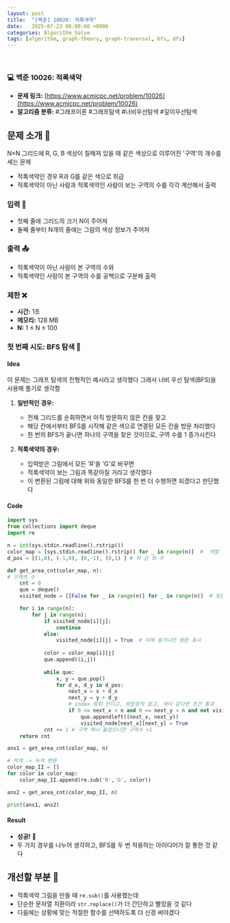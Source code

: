```yaml
---
layout: post
title:  "[백준] 10026: 적록색약"
date:   2025-07-23 00:00:00 +0900
categories: Algorithm_Solve
tags: [algorithm, graph-theory, graph-traversal, bfs, dfs]
---
```


<br>

### 💻 백준 10026: 적록색약

- **문제 링크:** [https://www.acmicpc.net/problem/10026](https://www.acmicpc.net/problem/10026)
- **알고리즘 분류:** #그래프이론 #그래프탐색 #너비우선탐색 #깊이우선탐색

## 문제 소개 🧐

N×N 그리드에 R, G, B 색상이 칠해져 있을 때
같은 색상으로 이루어진 '구역'의 개수를 세는 문제

- 적록색약인 경우 R과 G를 같은 색으로 취급
- 적록색약이 아닌 사람과 적록색약인 사람이 보는 구역의 수를 각각 계산해서 출력

### 입력 📝

- 첫째 줄에 그리드의 크기 N이 주어져
- 둘째 줄부터 N개의 줄에는 그림의 색상 정보가 주어져

### 출력 📤

- 적록색약이 아닌 사람이 본 구역의 수와
- 적록색약인 사람이 본 구역의 수를 공백으로 구분해 출력

### 제한 ❌

- **시간:** 1초
- **메모리:** 128 MB
- **N:** 1 ≤ N ≤ 100

### 첫 번째 시도: BFS 탐색 🚀

#### Idea

이 문제는 그래프 탐색의 전형적인 예시라고 생각했다
그래서 너비 우선 탐색(BFS)을 사용해 풀기로 생각함

1.  **일반적인 경우:**
    - 전체 그리드를 순회하면서 아직 방문하지 않은 칸을 찾고
    - 해당 칸에서부터 BFS를 시작해 같은 색으로 연결된 모든 칸을 방문 처리했다
    - 한 번의 BFS가 끝나면 하나의 구역을 찾은 것이므로, 구역 수를 1 증가시킨다

2.  **적록색약의 경우:**
    - 입력받은 그림에서 모든 'R'을 'G'로 바꾸면
    - 적록색약이 보는 그림과 똑같아질 거라고 생각했다
    - 이 변환된 그림에 대해 위와 동일한 BFS를 한 번 더 수행하면 되겠다고 판단했다

#### Code

```python
import sys
from collections import deque
import re

n = int(sys.stdin.readline().rstrip())
color_map = [sys.stdin.readline().rstrip() for _ in range(n)]  #  색깔 맵
d_pos = [(1,0), (-1,0), (0,-1), (0,1) ] # 하 상 좌 우

def get_area_cnt(color_map, n):
# 구역의 수
    cnt = 0
    que = deque()
    visited_node = [[False for _ in range(n)] for _ in range(n)]  # 방문한 노드 표시

    for i in range(n):
        for j in range(n):
            if visited_node[i][j]:
                continue
            else:
                visited_node[i][j] = True  # 이제 쓸거니깐 방문 표시  
        
            color = color_map[i][j]
            que.append((i,j))
        
            while que:
                x, y = que.pop()
                for d_x, d_y in d_pos:
                    next_x = x + d_x
                    next_y = y + d_y
                    # index 범위 안이고, 방문한적 없고, 색이 같다면 조건 통과
                    if 0 <= next_x < n and 0 <= next_y < n and not visited_node[next_x][next_y] and color_map[next_x][next_y] == color:
                        que.appendleft((next_x, next_y))
                        visited_node[next_x][next_y] = True
            cnt += 1 # 구역 하나 돌았으니깐 구역수 +1
    return cnt

ans1 = get_area_cnt(color_map, n)

# 적색 -> 녹색 변환
color_map_II = []
for color in color_map:
    color_map_II.append(re.sub('R','G', color))

ans2 = get_area_cnt(color_map_II, n)

print(ans1, ans2)
```

#### Result

- **성공!** 🎉
- 두 가지 경우를 나누어 생각하고, BFS를 두 번 적용하는 아이디어가 잘 통한 것 같다

## 개선할 부분 🤔

- 적록색약 그림을 만들 때 `re.sub()`를 사용했는데
- 단순한 문자열 치환이라 `str.replace()`가 더 간단하고 빨랐을 것 같다
- 다음에는 상황에 맞는 적절한 함수를 선택하도록 더 신경 써야겠다

